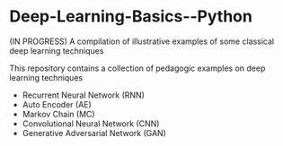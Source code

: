 # Deep-Learning-Basics--Python

(IN PROGRESS)
A compilation of illustrative examples of some classical deep learning techniques

This repository contains a collection of pedagogic examples on deep learning techniques

* Recurrent Neural Network (RNN)
* Auto Encoder (AE)
* Markov Chain (MC)
* Convolutional Neural Network (CNN)
* Generative Adversarial Network (GAN)

